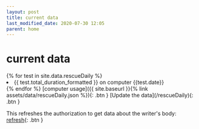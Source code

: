 ```yaml
---
layout: post
title: current data
last_modified_date: 2020-07-30 12:05
parent: home
---
```


# current data

<ui>
{% for test in site.data.rescueDaily %}
  <li>{{ test.total_duration_formatted }} on computer {{test.date}} </li>
{% endfor %}
</ui>

<span class="fs-3">
[computer usage]({{ site.baseurl }}{% link assets/data/rescueDaily.json %}){: .btn } [Update the data](/rescueDaily){: .btn }
</span>

This refreshes the authorization to get data about the writer's body: 
<span class="fs-3">
[refresh](/refresh){: .btn }
</span>